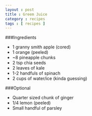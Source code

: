 ```yaml
---
layout : post
title : Greem Juice
category : recipes
tags : [ recipes ]
---
```


###Ingredients
* 1 granny smith apple (cored) 
* 1 orange (peeled)
* ~8 pineapple chunks
* 2 tsp chia seeds
* 2 leaves of kale
* 1-2 handfuls of spinach
* 2 cups of water/ice (kinda guessing)

###Optional
* Quarter sized chunk of ginger
* 1/4 lemon (peeled)
* Small handful of parsley

